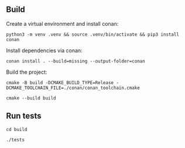 ## Build

Create a virtual environment and install conan:

```
python3 -m venv .venv && source .venv/bin/activate && pip3 install conan
```

Install dependencies via conan:

```
conan install . --build=missing --output-folder=conan
```

Build the project:

```
cmake -B build -DCMAKE_BUILD_TYPE=Release -DCMAKE_TOOLCHAIN_FILE=./conan/conan_toolchain.cmake

cmake --build build
```

## Run tests

```
cd build
```

```
./tests
```
